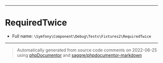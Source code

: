 ***

# RequiredTwice

* Full name: `\Symfony\Component\Debug\Tests\Fixtures2\RequiredTwice`

***
> Automatically generated from source code comments on 2022-06-25 using [phpDocumentor](http://www.phpdoc.org/) and [saggre/phpdocumentor-markdown](https://github.com/Saggre/phpDocumentor-markdown)
